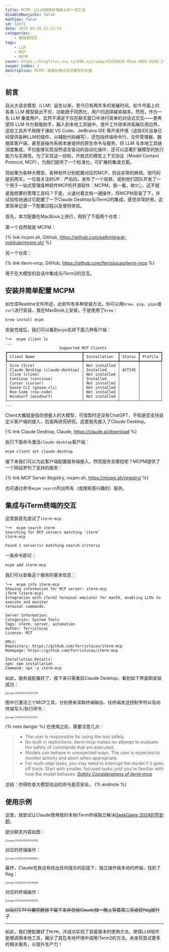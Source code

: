 ```yaml
---
title: MCPM：让LLM调用你电脑上的一切工具
disableNunjucks: false
mathjax: false
id: 12471
date: 2025-04-20 22:23:53
categories:
    - 瞎捣鼓经历
tags:
    - LLM
    - MCP
    - MCPM
cover: https://blogfiles.oss.fyz666.xyz/webp/0105b834-95aa-4865-9188-29b1e008a929.webp
swiper_index: 1
description: MCPM：高效利用大语言模型的利器
---
```


## 前言

自从大语言模型（LLM）诞生以来，至今已有两年多的发展时间。如今市面上的各类 LLM 模型层出不穷，功能趋于同质化，用户的选择越来越多。然而，作为一名 LLM 重度用户，显然不满足于仅在聊天窗口中进行简单的对话式交互——更希望将 LLM 作为智能助手，融入到本地工具链中，提升工作效率并拓展应用边界。这些工具并不局限于诸如 VS Code、JetBrains IDE 等开发环境（这些IDE自身已经提供各种LLM的插件，以辅助代码编写），还包括终端命令行、文件管理器、数据库客户端、甚至是操作系统本身提供的原生命令与服务。将 LLM 与本地工具链深度集成，不仅能够实现自然语言驱动的自动化操作，还可以显著扩展模型的执行能力与实用性。为了实现这一目标，开放式的模型上下文协议（Model Context Protocol, MCP），为我们提供了一个标准化、可扩展的集成方案。

但如果为各种大模型、各种软件分别配置对应的MCP，则会非常的麻烦。很巧的是前两天，一位我关注的UP：严伯钧，发布了一个视频，提到他们团队开发了一个用于一站式管理各种软件MCP的开源软件：MCPM，我一看，欸🤓👆，这不就是我想要的管理工具吗？于是，火速对着文档一通操作，将MCPM安装了下，并试验性地通过它配置了一下Claude Desktop与iTerm2的集成，感觉非常好用，这里简单记录一下配置过程以及使用体验。

首先，本次配置在MacBook上进行，用到了下面两个仓库：

第一个自然就是 MCPM：

{% link mcpm.sh, GitHub, https://github.com/pathintegral-institute/mcpm.sh/ %}

另一个仓库：

{% link iterm-mcp, GitHub, https://github.com/ferrislucas/iterm-mcp %}

用于在大模型的会话中集成与iTerm2的交互。

## 安装并简单配置 MCPM

如仓库Readme文件所述，此软件有多种安装方法，你可以用`brew`、`pip`、`pipx`或`curl`进行安装，我在MacBook上安装，于是使用了`brew`：

```shell
brew install mcpm
```


安装完成后，我们可以看到`mcpm`支持下面几种客户端：

```shell
╰─➤  mcpm client ls
...
                        Supported MCP Clients
┏━━━━━━━━━━━━━━━━━━━━━━━━━━━━━━━━━┳━━━━━━━━━━━━━━━┳━━━━━━━━┳━━━━━━━━━┓
┃ Client Name                     ┃ Installation  ┃ Status ┃ Profile ┃
┡━━━━━━━━━━━━━━━━━━━━━━━━━━━━━━━━━╇━━━━━━━━━━━━━━━╇━━━━━━━━╇━━━━━━━━━┩
│ 5ire (5ire)                     │ Not installed │        │         │
│ Claude Desktop (claude-desktop) │ Installed     │ ACTIVE │         │
│ Cline (cline)                   │ Not installed │        │         │
│ Continue (continue)             │ Installed     │        │         │
│ Cursor (cursor)                 │ Not installed │        │         │
│ Goose CLI (goose-cli)           │ Not installed │        │         │
│ Roo Code (roo-code)             │ Not installed │        │         │
│ Windsurf (windsurf)             │ Not installed │        │         │
└─────────────────────────────────┴───────────────┴────────┴─────────┘
...
```

Client大概就是指你想接入的大模型，可惜暂时还没有ChatGPT，不知是否支持自定义客户端的接入，后面再研究研究。这里我先接入了Claude Desktop。

{% link Claude Desktop, Claude, https://claude.ai/download %}

执行下面命令激活`claude-desktop`客户端：

```shell
mcpm client set claude-desktop
```

接下来我们可以为此客户端配置服务端接入。然而服务去哪找呢？MCPM提供了一个网站罗列了支持的服务：

{% link MCP Server Registry, mcpm.sh, https://mcpm.sh/registry/ %}

也可通过命令`mcpm search`列出所有（或搜索感兴趣的）服务。

## 集成与iTerm终端的交互

这里我首先尝试了`iterm-mcp`:

```shell
╰─➤  mcpm search iterm
Searching for MCP servers matching 'iterm'
iterm-mcp

Found 1 server(s) matching search criteria
```

一条命令即可：

```shell
mcpm add iterm-mcp
```

我们可以查看这个服务的基本信息：

```shell
╰─➤  mcpm info iterm-mcp
Showing information for MCP server: iterm-mcp
iTerm (iterm-mcp)
Integration with iTerm2 terminal emulator for macOS, enabling LLMs to execute and monitor
terminal commands.

Server Information:
Categories: System Tools
Tags: iTerm, server, automation
Author: ferrislucas
License: MIT

URLs:
Repository: https://github.com/ferrislucas/iterm-mcp
Homepage: https://github.com/ferrislucas/iterm-mcp

Installation Details:
npm: npm installation
Command: npx -y iterm-mcp
```

如此，服务就配置好了，接下来只需重启Claude Desktop，看到如下界面即安装成功：

<img src="https://blogfiles.oss.fyz666.xyz/png/af0d82a3-edd5-496d-a45a-d8e05e60a1f7.png" alt="image-20250420232247306" style="zoom:50%;" />

图中已激活三个MCP工具，分别用来读取终端输出、往终端发送控制字符以及向终端写入/执行命令：

<img src="https://blogfiles.oss.fyz666.xyz/png/eb03cea5-aae3-41de-ab0a-0e7a748b354b.png" alt="image-20250420232321547" style="zoom:50%;" />

{% note danger %}
在使用之前，需要注意几点：
> - The user is responsible for using the tool safely.
> - No built-in restrictions: iterm-mcp makes no attempt to evaluate the safety of commands that are executed.
> - Models can behave in unexpected ways. The user is expected to monitor activity and abort when appropriate.
> - For multi-step tasks, you may need to interrupt the model if it goes off track. Start with smaller, focused tasks until you're familiar with how the model behaves.
> <cite><a href="https://github.com/ferrislucas/iterm-mcp?tab=readme-ov-file#safety-considerations">Safety Considerations of iterm-mcp</a></cite>

总结：你得检查大模型给出的命令是否安全。
{% endnote %}

## 使用示例

这里，我尝试让Claude使用我的本地iTerm终端独立解决[GeekGame 2024的签到题](https://github.com/PKU-GeekGame/geekgame-4th/tree/master/official_writeup/tutorial-signin)。

部分聊天内容如图：

<img src="https://blogfiles.oss.fyz666.xyz/png/ef5f1a3b-f419-436f-b827-9022838859e8.png" alt="image-20250420235343383" style="zoom:50%;" />

对应的终端操作：

<img src="https://blogfiles.oss.fyz666.xyz/png/dab2c403-f96e-4878-b10e-f92aa27b3898.png" alt="image-20250420235448952" style="zoom:50%;" />

最终，Claude在我没有给出任何提示的前提下，独立操作我本地的终端，找到了flag：

<img src="https://blogfiles.oss.fyz666.xyz/png/ffe24038-a3b2-4b9b-b087-cd11ffab1c6d.png" alt="image-20250420235530069" style="zoom:50%;" />

对应的终端操作：

<img src="https://blogfiles.oss.fyz666.xyz/png/c7df279f-01cc-4ec3-8495-530f6723d60d.png" alt="image-20250420235632533" style="zoom:50%;" />

~~以后打CTF只要把题目下载下来并交给Claude挂一晚上等着第二天收获flag就行了~~

---

如此，我们便配置好了`MCPM`，并成功实现了其最基本的使用方法，使得LLM软件能够调用本地工具，展示了其在本地环境中调用iTerm2的方法。未来将尝试更多的相关服务，以提升生产力！